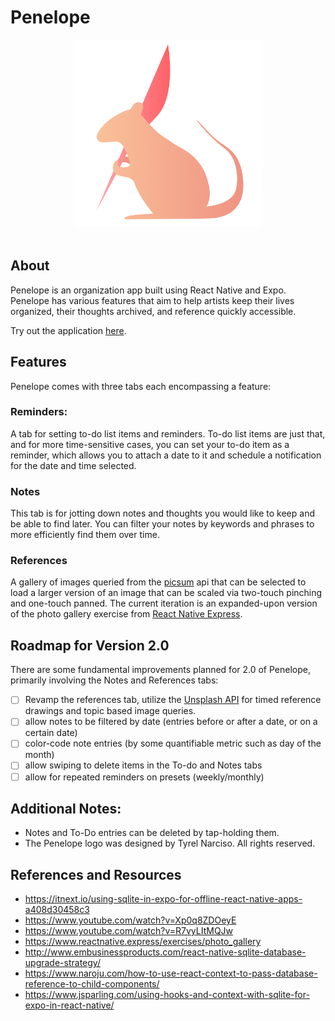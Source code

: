 # Penelope
<div align="center"><img src="https://github.com/TyrelN/penelope/blob/main/assets/images/penelope-logo.png" width="300"/></div><br>

## About
Penelope is an organization app built using React Native and Expo. Penelope has various features that aim to help artists keep their lives organized, their thoughts archived, and reference quickly accessible.

Try out the application [here](https://expo.dev/@tyreln/penelope-creative-assistant).
## Features

Penelope comes with three tabs each encompassing a feature:

### Reminders:
A tab for setting to-do list items and reminders. To-do list items are just that, and for more time-sensitive cases, you can set your to-do item as a reminder, which allows you to attach a date to it and schedule a notification for the date and time selected.


### Notes
This tab is for jotting down notes and thoughts you would like to keep and be able to find later. You can filter your notes by keywords and phrases to more efficiently find them over time.

### References
A gallery of images queried from the [picsum](https://picsum.photos/) api that can be selected to load a larger version of an image that can be scaled via two-touch pinching and one-touch panned. The current iteration is an expanded-upon version of the photo gallery exercise from [React Native Express](https://www.reactnative.express/exercises/photo_gallery).



## Roadmap for Version 2.0
There are some fundamental improvements planned for 2.0 of Penelope, primarily involving the Notes and References tabs:

- [ ] Revamp the references tab, utilize the [Unsplash API](https://source.unsplash.com/) for timed reference drawings and topic based image queries.
- [ ] allow notes to be filtered by date (entries before or after a date, or on a certain date)
- [ ] color-code note entries (by some quantifiable metric such as day of the month)
- [ ] allow swiping to delete items in the To-do and Notes tabs
- [ ] allow for repeated reminders on presets (weekly/monthly)

## Additional Notes:
* Notes and To-Do entries can be deleted by tap-holding them.
* The Penelope logo was designed by Tyrel Narciso. All rights reserved.

## References and Resources
* https://itnext.io/using-sqlite-in-expo-for-offline-react-native-apps-a408d30458c3
* https://www.youtube.com/watch?v=Xp0q8ZDOeyE
* https://www.youtube.com/watch?v=R7vyLItMQJw
* https://www.reactnative.express/exercises/photo_gallery
* http://www.embusinessproducts.com/react-native-sqlite-database-upgrade-strategy/
* https://www.naroju.com/how-to-use-react-context-to-pass-database-reference-to-child-components/
* https://www.jsparling.com/using-hooks-and-context-with-sqlite-for-expo-in-react-native/


